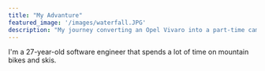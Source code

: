 ```yaml
---
title: "My Advanture"
featured_image: '/images/waterfall.JPG'
description: "My journey converting an Opel Vivaro into a part-time camper and exploring Norway."
---
```

I'm a 27-year-old software engineer that spends a lot of time on mountain bikes and skis. 